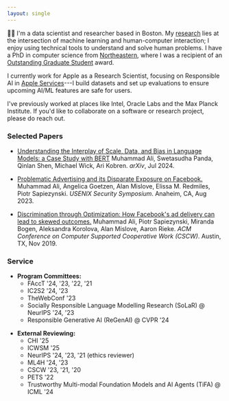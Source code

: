 ```yaml
---
layout: single
---
```


👋🏽 I'm a data scientist and researcher based in Boston.
My [research](https://scholar.google.com/citations?user=pLeu3X0AAAAJ) lies at the intersection of machine learning and human-computer interaction; I enjoy using technical tools to understand and solve human problems.
I have a PhD in computer science from [Northeastern](https://www.khoury.northeastern.edu/~mali/), where I was a recipient of an [Outstanding Graduate Student](https://provost.northeastern.edu/academic-honors/graduate-awards/graduate-research-awards/) award.

I currently work for Apple as a Research Scientist, focusing on Responsible AI in [Apple Services](https://www.apple.com/services/)---I build datasets and set up evaluations to ensure upcoming AI/ML features are safe for users.

I've previously worked at places like Intel, Oracle Labs and the Max Planck Institute. If you'd like to collaborate on a software or research project, please do reach out.

### Selected Papers

* [Understanding the Interplay of Scale, Data, and Bias in Language Models: a Case Study with BERT](/papers/ali-2024-bert.pdf) Muhammad Ali, Swetasudha Panda, Qinlan Shen, Michael Wick, Ari Kobren. _arXiv_, Jul 2024.

* [Problematic Advertising and its Disparate Exposure on Facebook.](/papers/usenixsecurity23-ali.pdf)
Muhammad Ali, Angelica Goetzen, Alan Mislove, Elissa M. Redmiles, Piotr Sapiezynski. _USENIX Security Symposium_. Anaheim, CA, Aug 2023.

* [Discrimination through Optimization: How Facebook's ad delivery can lead to skewed outcomes.](/papers/facebook-delivery-cscw.pdf) Muhammad Ali, Piotr Sapiezynski, Miranda Bogen, Aleksandra Korolova, Alan Mislove, Aaron Rieke. _ACM Conference on Computer Supported Cooperative Work (CSCW)_. Austin, TX, Nov 2019.

### Service
- **Program Committees:**
    - FAccT '24, '23, '22, '21
    - IC2S2 '24, '23    
    - TheWebConf '23
    - Socially Responsible Language Modelling Research (SoLaR) @ NeurIPS '24, '23    
    - Responsible Generative AI (ReGenAI) @ CVPR '24
* **External Reviewing:**
    - CHI '25
    - ICWSM '25
    - NeurIPS '24, '23, '21 (ethics reviewer)        
    - ML4H '24, '23
    - CSCW '23, '21, '20
    - PETS '22
    - Trustworthy Multi-modal Foundation Models and AI Agents (TiFA) @ ICML '24        

<!-- ### Teaching
* Lecturer, **CY 2550: Introduction to Cybersecurity**, Northeastern University, Summer II 2023
* Teaching Assistant, **CS 6140: Machine Learning** (w/ Predrag Radivojac), Northeastern University, Fall 2022
* Teaching Assistant, **CS 101: Intro to Computing** (w/ Sarim Baig), National University of Computer and Emerging Sciences, Fall 2015 -->